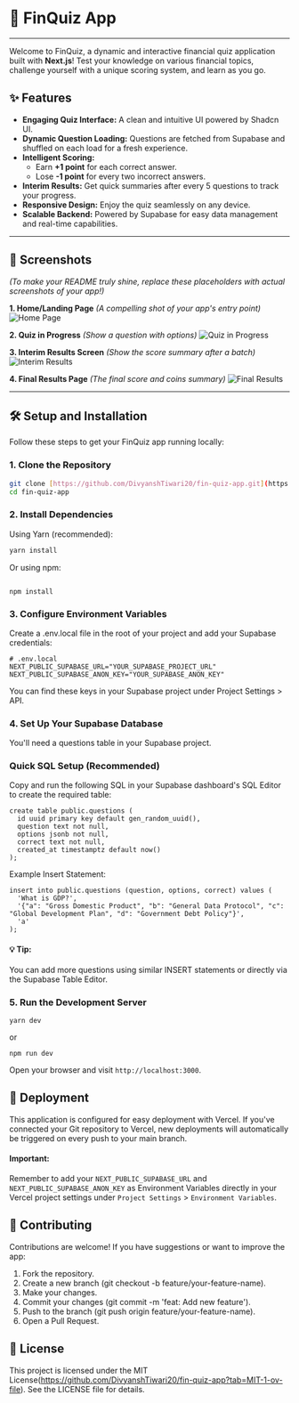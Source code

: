 # 🧠 FinQuiz App

---

Welcome to FinQuiz, a dynamic and interactive financial quiz application built with **Next.js**! Test your knowledge on various financial topics, challenge yourself with a unique scoring system, and learn as you go.

## ✨ Features

* **Engaging Quiz Interface:** A clean and intuitive UI powered by Shadcn UI.
* **Dynamic Question Loading:** Questions are fetched from Supabase and shuffled on each load for a fresh experience.
* **Intelligent Scoring:**
    * Earn **+1 point** for each correct answer.
    * Lose **-1 point** for every two incorrect answers.
* **Interim Results:** Get quick summaries after every 5 questions to track your progress.
* **Responsive Design:** Enjoy the quiz seamlessly on any device.
* **Scalable Backend:** Powered by Supabase for easy data management and real-time capabilities.

---

## 📸 Screenshots

*(To make your README truly shine, replace these placeholders with actual screenshots of your app!)*

**1. Home/Landing Page**
*(A compelling shot of your app's entry point)*
![Home Page](https://via.placeholder.com/800x450?text=Home+Page+Screenshot)

**2. Quiz in Progress**
*(Show a question with options)*
![Quiz in Progress](https://via.placeholder.com/800x450?text=Quiz+In+Progress+Screenshot)

**3. Interim Results Screen**
*(Show the score summary after a batch)*
![Interim Results](https://via.placeholder.com/800x450?text=Interim+Results+Screenshot)

**4. Final Results Page**
*(The final score and coins summary)*
![Final Results](https://via.placeholder.com/800x450?text=Final+Results+Screenshot)

---

## 🛠️ Setup and Installation

Follow these steps to get your FinQuiz app running locally:

### 1. Clone the Repository

```bash
git clone [https://github.com/DivyanshTiwari20/fin-quiz-app.git](https://github.com/DivyanshTiwari20/fin-quiz-app.git)
cd fin-quiz-app
```

### 2. Install Dependencies
Using Yarn (recommended):

```bash
yarn install
```
Or using npm:
```

npm install
```
### 3. Configure Environment Variables
Create a .env.local file in the root of your project and add your Supabase credentials:

```
# .env.local
NEXT_PUBLIC_SUPABASE_URL="YOUR_SUPABASE_PROJECT_URL"
NEXT_PUBLIC_SUPABASE_ANON_KEY="YOUR_SUPABASE_ANON_KEY"
```
You can find these keys in your Supabase project under Project Settings > API.

### 4. Set Up Your Supabase Database
You'll need a questions table in your Supabase project.

### Quick SQL Setup (Recommended)
Copy and run the following SQL in your Supabase dashboard's SQL Editor to create the required table:
```
create table public.questions (
  id uuid primary key default gen_random_uuid(),
  question text not null,
  options jsonb not null,
  correct text not null,
  created_at timestamptz default now()
);
```
Example Insert Statement:
```
insert into public.questions (question, options, correct) values (
  'What is GDP?',
  '{"a": "Gross Domestic Product", "b": "General Data Protocol", "c": "Global Development Plan", "d": "Government Debt Policy"}',
  'a'
);
```
#### 💡 Tip: 
You can add more questions using similar INSERT statements or directly via the Supabase Table Editor.



### 5. Run the Development Server
```
yarn dev
```
 or
 ```
npm run dev
```
Open your browser and visit `http://localhost:3000`.

## 🚢 Deployment
This application is configured for easy deployment with Vercel. If you've connected your Git repository to Vercel, new deployments will automatically be triggered on every push to your main branch.

#### Important: 
Remember to add your `NEXT_PUBLIC_SUPABASE_URL` and `NEXT_PUBLIC_SUPABASE_ANON_KEY` as Environment Variables directly in your Vercel project settings under `Project Settings` > `Environment Variables`.

## 🤝 Contributing
Contributions are welcome! If you have suggestions or want to improve the app:

1. Fork the repository.
2. Create a new branch (git checkout -b feature/your-feature-name).
3. Make your changes.
4. Commit your changes (git commit -m 'feat: Add new feature').
5. Push to the branch (git push origin feature/your-feature-name).
6. Open a Pull Request.
## 📄 License

This project is licensed under the MIT License(https://github.com/DivyanshTiwari20/fin-quiz-app?tab=MIT-1-ov-file). See the LICENSE file for details.



